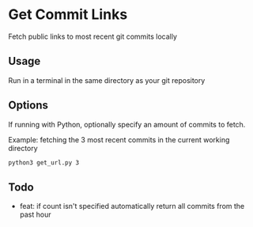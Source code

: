 # Get Commit Links

Fetch public links to most recent git commits locally

## Usage

Run in a terminal in the same directory as your git repository

## Options

If running with Python, optionally specify an amount of commits to fetch.

Example: fetching the 3 most recent commits in the current working directory

```bash
python3 get_url.py 3
```

## Todo

- feat: if count isn't specified automatically return all commits from the past hour
